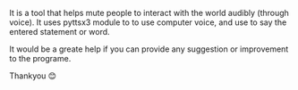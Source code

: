 It is a tool that helps mute people to interact with the world audibly (through voice).
It uses pyttsx3 module to to use computer voice, and use to say the entered statement or word. 

It would be a greate help if you can provide any suggestion or improvement to the programe.

Thankyou 😊
